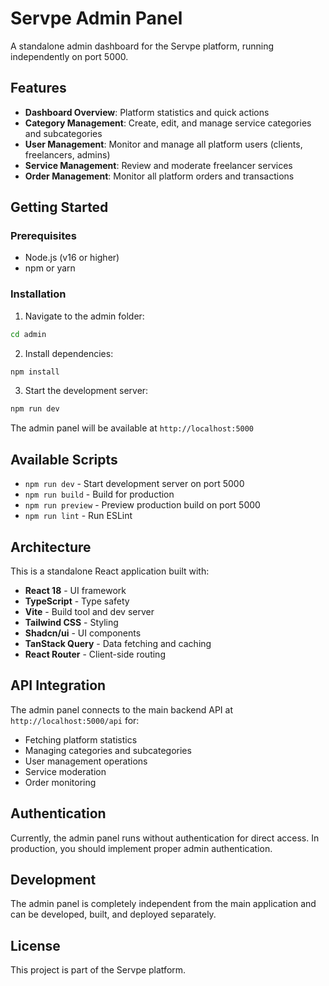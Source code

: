
# Servpe Admin Panel

A standalone admin dashboard for the Servpe platform, running independently on port 5000.

## Features

- **Dashboard Overview**: Platform statistics and quick actions
- **Category Management**: Create, edit, and manage service categories and subcategories
- **User Management**: Monitor and manage all platform users (clients, freelancers, admins)
- **Service Management**: Review and moderate freelancer services
- **Order Management**: Monitor all platform orders and transactions

## Getting Started

### Prerequisites

- Node.js (v16 or higher)
- npm or yarn

### Installation

1. Navigate to the admin folder:
```bash
cd admin
```

2. Install dependencies:
```bash
npm install
```

3. Start the development server:
```bash
npm run dev
```

The admin panel will be available at `http://localhost:5000`

## Available Scripts

- `npm run dev` - Start development server on port 5000
- `npm run build` - Build for production
- `npm run preview` - Preview production build on port 5000
- `npm run lint` - Run ESLint

## Architecture

This is a standalone React application built with:

- **React 18** - UI framework
- **TypeScript** - Type safety
- **Vite** - Build tool and dev server
- **Tailwind CSS** - Styling
- **Shadcn/ui** - UI components
- **TanStack Query** - Data fetching and caching
- **React Router** - Client-side routing

## API Integration

The admin panel connects to the main backend API at `http://localhost:5000/api` for:

- Fetching platform statistics
- Managing categories and subcategories
- User management operations
- Service moderation
- Order monitoring

## Authentication

Currently, the admin panel runs without authentication for direct access. In production, you should implement proper admin authentication.

## Development

The admin panel is completely independent from the main application and can be developed, built, and deployed separately.

## License

This project is part of the Servpe platform.
